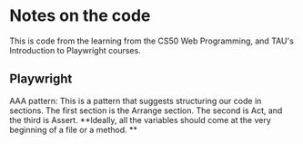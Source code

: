 # Notes on the code
This is code from the learning from the CS50 Web Programming, and TAU's Introduction to Playwright courses.

## Playwright
AAA pattern: This is a pattern that suggests structuring our code in sections.
The first section is the Arrange section. The second is Act, and the third is Assert.
**Ideally, all the variables should come at the very beginning of a file or a method. **
